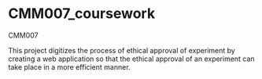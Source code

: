 # CMM007_coursework
CMM007

This project digitizes the process of ethical approval of experiment by creating a web application so that the ethical approval of an experiment can take place in a more efficient manner.
